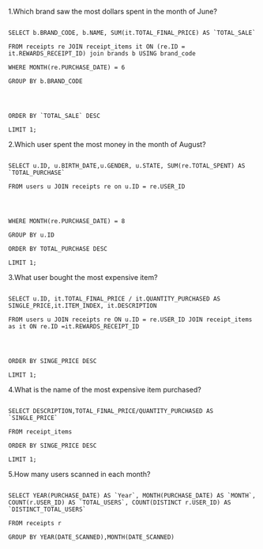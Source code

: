 1.Which brand saw the most dollars spent in the month of June?







```

SELECT b.BRAND_CODE, b.NAME, SUM(it.TOTAL_FINAL_PRICE) AS `TOTAL_SALE`

FROM receipts re JOIN receipt_items it ON (re.ID = it.REWARDS_RECEIPT_ID) join brands b USING brand_code

WHERE MONTH(re.PURCHASE_DATE) = 6

GROUP BY b.BRAND_CODE




ORDER BY `TOTAL_SALE` DESC

LIMIT 1;

```

2.Which user spent the most money in the month of August?




```

SELECT u.ID, u.BIRTH_DATE,u.GENDER, u.STATE, SUM(re.TOTAL_SPENT) AS `TOTAL_PURCHASE`

FROM users u JOIN receipts re on u.ID = re.USER_ID




WHERE MONTH(re.PURCHASE_DATE) = 8

GROUP BY u.ID

ORDER BY TOTAL_PURCHASE DESC 

LIMIT 1;

```

3.What user bought the most expensive item?

```

SELECT u.ID, it.TOTAL_FINAL_PRICE / it.QUANTITY_PURCHASED AS SINGLE_PRICE,it.ITEM_INDEX, it.DESCRIPTION

FROM users u JOIN receipts re ON u.ID = re.USER_ID JOIN receipt_items as it ON re.ID =it.REWARDS_RECEIPT_ID




ORDER BY SINGE_PRICE DESC

LIMIT 1;

```

4.What is the name of the most expensive item purchased?




```

SELECT DESCRIPTION,TOTAL_FINAL_PRICE/QUANTITY_PURCHASED AS `SINGLE_PRICE`

FROM receipt_items 

ORDER BY SINGE_PRICE DESC 

LIMIT 1;

```







5.How many users scanned in each month?

```

SELECT YEAR(PURCHASE_DATE) AS `Year`, MONTH(PURCHASE_DATE) AS `MONTH`, COUNT(r.USER_ID) AS `TOTAL_USERS`, COUNT(DISTINCT r.USER_ID) AS `DISTINCT_TOTAL_USERS`

FROM receipts r

GROUP BY YEAR(DATE_SCANNED),MONTH(DATE_SCANNED)




```

